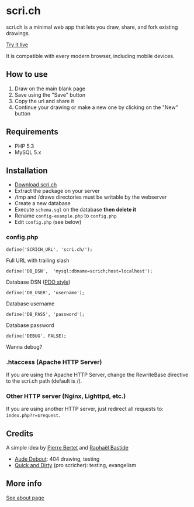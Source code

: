 # scri.ch

scri.ch is a minimal web app that lets you draw, share, and fork existing drawings.

[Try it live](http://scri.ch/ "Try scri.ch")

It is compatible with every modern browser, including mobile devices.

## How to use

1. Draw on the main blank page
2. Save using the "Save" button
3. Copy the url and share it
4. Continue your drawing or make a new one by clicking on the "New" button

## Requirements
 * PHP 5.3
 * MySQL 5.x

## Installation

 * [Download scri.ch](https://github.com/bpierre/scri.ch/zipball/master)
 * Extract the package on your server
 * /tmp and /draws directories must be writable by the webserver
 * Create a new database
 * Execute `schema.sql` on the database **then delete it**
 * Rename `config-example.php` to `config.php`
 * Edit `config.php` (see below)

### config.php

    define('SCRICH_URL', 'scri.ch/');

Full URL with trailing slash

    define('DB_DSN',  'mysql:dbname=scrich;host=localhost');

Database DSN ([PDO style](http://php.net/manual/en/ref.pdo-mysql.connection.php))

    define('DB_USER', 'username');

Database username

    define('DB_PASS', 'password');

Database password

    define('DEBUG', FALSE);

Wanna debug?

### .htaccess (Apache HTTP Server)

If you are using the Apache HTTP Server, change the RewriteBase directive to the scri.ch path (default is /).

### Other HTTP server (Nginx, Lighttpd, etc.)

If you are using another HTTP server, just redirect all requests to: `index.php?r=$request`.

## Credits

A simple idea by [Pierre Bertet](http://pierrebertet.net/) and [Raphaël Bastide](http://raphaelbastide.com)

 * [Aude Debout](http://aude-debout.fr/): 404 drawing, testing
 * [Quick and Dirty](https://twitter.com/qndirty) (pro scricher): testing, evangelism

## More info

[See about page](http://about.scri.ch/)